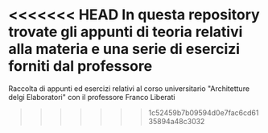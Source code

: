 <<<<<<< HEAD
In questa repository trovate gli appunti di teoria relativi alla materia e una serie di esercizi forniti dal professore
=======
Raccolta di appunti ed esercizi relativi al corso universitario "Architetture delgi Elaboratori" con il professore Franco Liberati
>>>>>>> 1c52459b7b09594d0e7fac6cd6135894a48c3032
